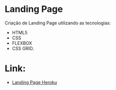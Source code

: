 # Landing Page

Criação de Landing Page utilizando as tecnologias: 

- HTML5 
- CSS 
- FLEXBOX
- CSS GRID.

# Link:

- <a href="https://landing-page-turismo.herokuapp.com/" target="_blank">Landing Page Heroku</a>
